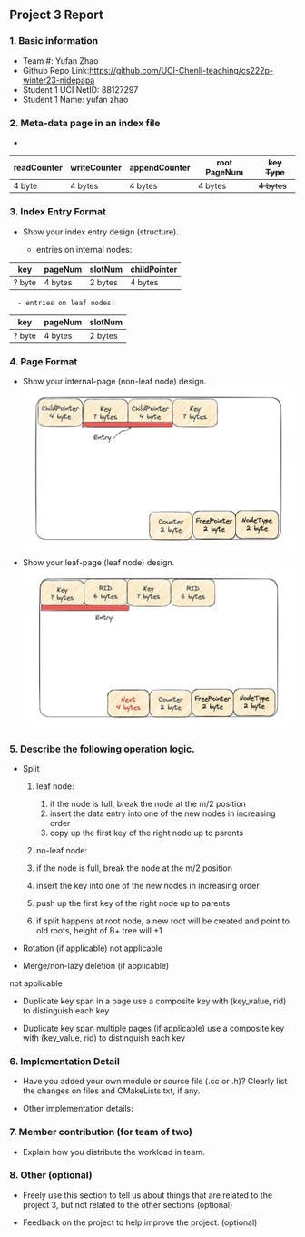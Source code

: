 ## Project 3 Report

### 1. Basic information

- Team #: Yufan Zhao
- Github Repo Link:https://github.com/UCI-Chenli-teaching/cs222p-winter23-nidepapa
- Student 1 UCI NetID: 88127297
- Student 1 Name: yufan zhao

### 2. Meta-data page in an index file
- 

| readCounter | writeCounter | appendCounter | root PageNum | ~~key Type~~ |
|-------------|--------------|---------------|--------------|--------------|
| 4 byte      | 4 bytes      | 4 bytes       | 4 bytes      | ~~4 bytes~~  |

### 3. Index Entry Format

- Show your index entry design (structure).

    - entries on internal nodes:

| key    | pageNum | slotNum | childPointer |
|--------|---------|---------|--------------|
| ? byte | 4 bytes | 2 bytes | 4 bytes      |

      - entries on leaf nodes:

| key    | pageNum | slotNum |  
|--------|---------|---------|
| ? byte | 4 bytes | 2 bytes |

### 4. Page Format

- Show your internal-page (non-leaf node) design.
  ![no-leaf node.png](no-leaf%20node.png)

- Show your leaf-page (leaf node) design.
  ![leaf node.png](leaf%20node.png)

### 5. Describe the following operation logic.

- Split
    1. leaf node:
        1. if the node is full, break the node at the m/2 position
        2. insert the data entry into one of the new nodes in increasing order
        3. copy up the first key of the right node up to parents

    2. no-leaf node:
    1. if the node is full, break the node at the m/2 position
    2. insert the key into one of the new nodes in increasing order
    3. push up the first key of the right node up to parents
    4. if split happens at root node, a new root will be created and point to old roots, height of B+ tree will +1


- Rotation (if applicable)
  not applicable

- Merge/non-lazy deletion (if applicable)

not applicable

- Duplicate key span in a page
  use a composite key with (key_value, rid) to distinguish each key

- Duplicate key span multiple pages (if applicable)
  use a composite key with (key_value, rid) to distinguish each key

### 6. Implementation Detail

- Have you added your own module or source file (.cc or .h)?
  Clearly list the changes on files and CMakeLists.txt, if any.


- Other implementation details:

### 7. Member contribution (for team of two)

- Explain how you distribute the workload in team.

### 8. Other (optional)

- Freely use this section to tell us about things that are related to the project 3, but not related to the other
  sections (optional)


- Feedback on the project to help improve the project. (optional)
